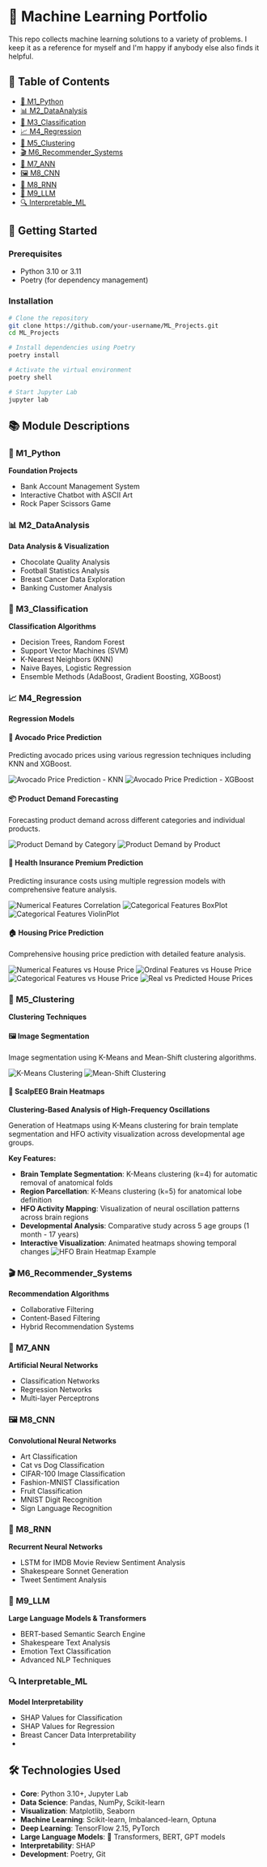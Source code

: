 # 🧠 Machine Learning Portfolio

This repo collects machine learning solutions to a variety of problems. I keep it as a reference for myself and I'm happy if anybody else also finds it helpful.

## 📖 Table of Contents
- [🐍 M1_Python](M1_Python/)
- [📊 M2_DataAnalysis](M2_DataAnalysis)
- [🎯 M3_Classification](M3_Classification/)
- [📈 M4_Regression](M4_Regression/)
- [🎨 M5_Clustering](M5_Clustering/)
- [🎬 M6_Recommender_Systems](M6_Recommender_Systems/)
- [🧠 M7_ANN](M7_ANN/)
- [🖼️ M8_CNN](M8_CNN/)
- [🔄 M8_RNN](M8_RNN/)
- [🤖 M9_LLM](M9_LLM/)
- [🔍 Interpretable_ML](Interpretable_ML/)


## 🚀 Getting Started
### Prerequisites
- Python 3.10 or 3.11
- Poetry (for dependency management)
### Installation
```bash
# Clone the repository
git clone https://github.com/your-username/ML_Projects.git
cd ML_Projects

# Install dependencies using Poetry
poetry install

# Activate the virtual environment
poetry shell

# Start Jupyter Lab
jupyter lab
```

## 📚 Module Descriptions

### 🐍 M1_Python
**Foundation Projects**
- Bank Account Management System
- Interactive Chatbot with ASCII Art
- Rock Paper Scissors Game

### 📊 M2_DataAnalysis
**Data Analysis & Visualization**
- Chocolate Quality Analysis
- Football Statistics Analysis
- Breast Cancer Data Exploration
- Banking Customer Analysis

### 🎯 M3_Classification
**Classification Algorithms**
- Decision Trees, Random Forest
- Support Vector Machines (SVM)
- K-Nearest Neighbors (KNN)
- Naive Bayes, Logistic Regression
- Ensemble Methods (AdaBoost, Gradient Boosting, XGBoost)

### 📈 M4_Regression
**Regression Models**

#### 🥑 Avocado Price Prediction
Predicting avocado prices using various regression techniques including KNN and XGBoost.

![Avocado Price Prediction - KNN](M4_Regression/Module_4_Project_1/Images/Avocado_Price_Prediction_KNN.png)
![Avocado Price Prediction - XGBoost](M4_Regression/Module_4_Project_1/Images/Avocado_Price_Prediction_XGBoost.png)

#### 📦 Product Demand Forecasting
Forecasting product demand across different categories and individual products.

![Product Demand by Category](M4_Regression/Module_4_Project_2/Images/Product_Demand_Forecasts_by_Product_Category.png)
![Product Demand by Product](M4_Regression/Module_4_Project_2/Images/Product_Demand_Forecasts_by_Product.png)

#### 🏥 Health Insurance Premium Prediction
Predicting insurance costs using multiple regression models with comprehensive feature analysis.

![Numerical Features Correlation](M4_Regression/Module_4_Project_3/Images/NumericalFeatures_vs_InsuranceCost_Correlation.png)
![Categorical Features BoxPlot](M4_Regression/Module_4_Project_3/Images/CategoricalFeatures_vs_InsuranceCost_BoxPlot.png)
![Categorical Features ViolinPlot](M4_Regression/Module_4_Project_3/Images/CategoricalFeatures_vs_InsuranceCost_ViolinPlot.png)

#### 🏠 Housing Price Prediction
Comprehensive housing price prediction with detailed feature analysis.

![Numerical Features vs House Price](M4_Regression/Module_4_Project_4/Images/NumericalFeatures_vs_HousePrice_ScatterPlot.png)
![Ordinal Features vs House Price](M4_Regression/Module_4_Project_4/Images/OrdinalFeatures_vs_HousePrice_ScatterPlot.png)
![Categorical Features vs House Price](M4_Regression/Module_4_Project_4/Images/CategoricalFeatures_vs_HousePrice_ScatterPlot.png)
![Real vs Predicted House Prices](M4_Regression/Module_4_Project_4/Images/Real_vs_Predicted_HousePrices_ScatterPlot.png)

### 🎨 M5_Clustering
**Clustering Techniques**

#### 🖼️ Image Segmentation
Image segmentation using K-Means and Mean-Shift clustering algorithms.

![K-Means Clustering](M5_Clustering/Image_Segmentation/Images/Image_Segmentation_K_MeansClustering.png)
![Mean-Shift Clustering](M5_Clustering/Image_Segmentation/Images/Image_Segmentation_Mean_Shift_Clustering.png)

#### 🧠 ScalpEEG Brain Heatmaps
**Clustering-Based Analysis of High-Frequency Oscillations**

Generation of Heatmaps using K-Means clustering for brain template segmentation and HFO activity visualization across developmental age groups.

**Key Features:**
- **Brain Template Segmentation**: K-Means clustering (k=4) for automatic removal of anatomical folds
- **Region Parcellation**: K-Means clustering (k=5) for anatomical lobe definition
- **HFO Activity Mapping**: Visualization of neural oscillation patterns across brain regions
- **Developmental Analysis**: Comparative study across 5 age groups (1 month - 17 years)
- **Interactive Visualization**: Animated heatmaps showing temporal changes
![HFO Brain Heatmap Example](M5_Clustering/ScalpEEG_Brain_Heatmaps/Output/Norm_Across_Age_Groups/B_1_3to5yrs_brain_regions_cmap_normalized_across_age_groups.png)

### 🎬 M6_Recommender_Systems
**Recommendation Algorithms**
- Collaborative Filtering
- Content-Based Filtering
- Hybrid Recommendation Systems

### 🧠 M7_ANN
**Artificial Neural Networks**
- Classification Networks
- Regression Networks
- Multi-layer Perceptrons

### 🖼️ M8_CNN
**Convolutional Neural Networks**
- Art Classification
- Cat vs Dog Classification
- CIFAR-100 Image Classification
- Fashion-MNIST Classification
- Fruit Classification
- MNIST Digit Recognition
- Sign Language Recognition

### 🔄 M8_RNN
**Recurrent Neural Networks**
- LSTM for IMDB Movie Review Sentiment Analysis
- Shakespeare Sonnet Generation
- Tweet Sentiment Analysis

### 🤖 M9_LLM
**Large Language Models & Transformers**
- BERT-based Semantic Search Engine
- Shakespeare Text Analysis
- Emotion Text Classification
- Advanced NLP Techniques

### 🔍 Interpretable_ML
**Model Interpretability**
- SHAP Values for Classification
- SHAP Values for Regression
- Breast Cancer Data Interpretability
- 

## 🛠️ Technologies Used

- **Core**: Python 3.10+, Jupyter Lab
- **Data Science**: Pandas, NumPy, Scikit-learn
- **Visualization**: Matplotlib, Seaborn
- **Machine Learning**: Scikit-learn, Imbalanced-learn, Optuna
- **Deep Learning**: TensorFlow 2.15, PyTorch
- **Large Language Models**: 🤗 Transformers, BERT, GPT models
- **Interpretability**: SHAP
- **Development**: Poetry, Git


